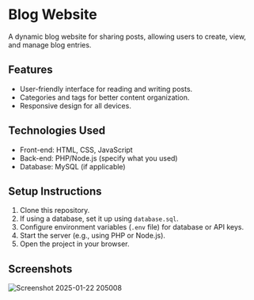 # Blog Website

A dynamic blog website for sharing posts, allowing users to create, view, and manage blog entries.

## Features
- User-friendly interface for reading and writing posts.
- Categories and tags for better content organization.
- Responsive design for all devices.

## Technologies Used
- Front-end: HTML, CSS, JavaScript
- Back-end: PHP/Node.js (specify what you used)
- Database: MySQL (if applicable)

## Setup Instructions
1. Clone this repository.
2. If using a database, set it up using `database.sql`.
3. Configure environment variables (`.env` file) for database or API keys.
4. Start the server (e.g., using PHP or Node.js).
5. Open the project in your browser.

## Screenshots
![Screenshot 2025-01-22 205008](https://github.com/user-attachments/assets/c54fe73a-e306-42b2-8fb8-fe8dd9c3fa92)
